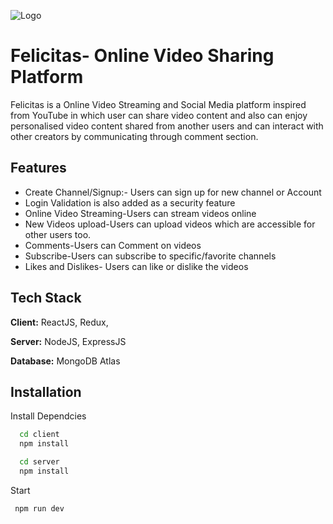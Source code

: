 
![Logo](https://snipboard.io/g92iIB.jpg)


# Felicitas- Online Video Sharing Platform
Felicitas is a Online Video Streaming and Social Media platform inspired from YouTube in which user can share video content and also can enjoy personalised video content shared from another users and can interact with other creators by communicating through comment section.

## Features

- Create Channel/Signup:-  Users can sign up for new channel or Account
- Login Validation is also added as a security feature
- Online Video Streaming-Users can stream videos online 
- New Videos upload-Users can upload videos which are accessible for other users too.
- Comments-Users can Comment on videos
- Subscribe-Users can subscribe to specific/favorite channels
- Likes and Dislikes- Users can like or dislike the videos

## Tech Stack

**Client:** ReactJS, Redux,

**Server:** NodeJS, ExpressJS

**Database:** MongoDB Atlas


## Installation

Install Dependcies

```bash
  cd client
  npm install 
```
    
```bash
  cd server
  npm install 
```
    
Start

```bash
 npm run dev
```
    


